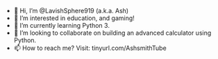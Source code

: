- 👋 Hi, I’m @LavishSphere919 (a.k.a. Ash)
- 👀 I’m interested in education, and gaming!
- 🌱 I’m currently learning Python 3.
- 💞️ I’m looking to collaborate on building an advanced calculator using Python.
- 📫 How to reach me? Visit: tinyurl.com/AshsmithTube

<!---
LavishSphere919/LavishSphere919 is a ✨ special ✨ repository because its `README.md` (this file) appears on your GitHub profile.
You can click the Preview link to take a look at your changes.
--->
